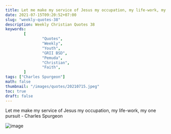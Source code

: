 ```yaml
---
title: Let me make my service of Jesus my occupation, my life-work, my one pursuit
date: 2021-07-15T09:20:52+07:00
slug: "weekly-quotes-38"
description: Weekly Christian Quotes 38
keywords: 
        [
                "Quotes",
                "Weekly",
                "Youth",
                "GRII BSD",
                "Pemuda",
                "Christian",
                "Faith",
        ]
tags: ["Charles Spurgeon"]
math: false
thumbnail: "/images/quotes/20210715.jpeg"
toc: true
draft: false
---
```


Let me make my service of Jesus my occupation, my life-work, my one pursuit - Charles Spurgeon

![image](/images/quotes/20210715.jpeg)
